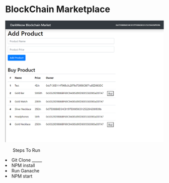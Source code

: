 <h1>BlockChain Marketplace</h1>

![alt text](https://github.com/Darkskittlz/Blockchain-Marketplace-dApp/blob/main/img/blockchainIMG.png)

<ol>Steps To Run</ol>
<li>Git Clone _____</li>
<li>NPM install</li>
<li>Run Ganache</li>
<li>NPM start</li>



